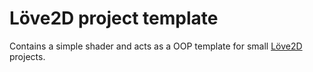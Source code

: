 # Löve2D project template
Contains a simple shader and acts as a OOP template for small [Löve2D](https://love2d.org/) projects.